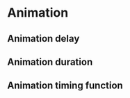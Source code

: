 <script setup>
import CdxDocsTokensTable from '../../src/components/tokens/TokensTable.vue';
import tokens from '@wikimedia/codex-design-tokens/dist/index.json';
</script>

# Animation

## Animation delay

<cdx-docs-tokens-table
	:tokens="tokens['animation-delay']"
	token-demo="CdxDocsAnimationDemo"
	css-property="animation-delay"
/>

## Animation duration

<cdx-docs-tokens-table
	:tokens="tokens['animation-duration']"
	token-demo="CdxDocsAnimationDemo"
	css-property="animation-duration"
/>

## Animation timing function

<cdx-docs-tokens-table
	:tokens="tokens['animation-timing-function']"
	token-demo="CdxDocsAnimationDemo"
	css-property="animation-timing-function"
/>